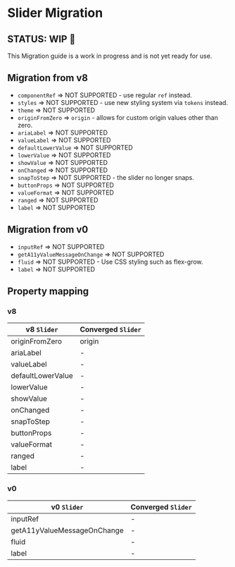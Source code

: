 # Slider Migration

## STATUS: WIP 🚧

This Migration guide is a work in progress and is not yet ready for use.

## Migration from v8

- `componentRef` => NOT SUPPORTED - use regular `ref` instead.
- `styles` => NOT SUPPORTED - use new styling system via `tokens` instead.
- `theme` => NOT SUPPORTED
- `originFromZero` => `origin` - allows for custom origin values other than zero.
- `ariaLabel` => NOT SUPPORTED
- `valueLabel` => NOT SUPPORTED
- `defaultLowerValue` => NOT SUPPORTED
- `lowerValue` => NOT SUPPORTED
- `showValue` => NOT SUPPORTED
- `onChanged` => NOT SUPPORTED
- `snapToStep` => NOT SUPPORTED - the slider no longer snaps.
- `buttonProps` => NOT SUPPORTED
- `valueFormat` => NOT SUPPORTED
- `ranged` => NOT SUPPORTED
- `label` => NOT SUPPORTED

## Migration from v0

- `inputRef` => NOT SUPPORTED
- `getA11yValueMessageOnChange` => NOT SUPPORTED
- `fluid` => NOT SUPPORTED - Use CSS styling such as flex-grow.
- `label` => NOT SUPPORTED

## Property mapping

### v8

| v8 `Slider`       | Converged `Slider` |
| ----------------- | ------------------ |
| originFromZero    | origin             |
| ariaLabel         | -                  |
| valueLabel        | -                  |
| defaultLowerValue | -                  |
| lowerValue        | -                  |
| showValue         | -                  |
| onChanged         | -                  |
| snapToStep        | -                  |
| buttonProps       | -                  |
| valueFormat       | -                  |
| ranged            | -                  |
| label             | -                  |

### v0

| v0 `Slider`                 | Converged `Slider` |
| --------------------------- | ------------------ |
| inputRef                    | -                  |
| getA11yValueMessageOnChange | -                  |
| fluid                       | -                  |
| label                       | -                  |
